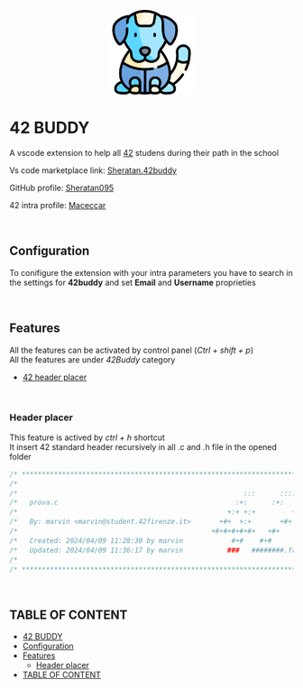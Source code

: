 <p align="center">
  <img src="./Imgs/robot-dog.png"  width="150" height="150"/>
</p>

# 42 BUDDY

A vscode extension to help all [42](https://42.fr/) studens during their path in the school

Vs code marketplace link: [Sheratan.42buddy](https://marketplace.visualstudio.com/items?itemName=Sheratan.42buddy)

GitHub profile: [Sheratan095](https://github.com/Sheratan095)

42 intra profile: [Maceccar](https://profile.intra.42.fr/users/maceccar)

<br>

## Configuration

To conifigure the extension with your intra parameters you have to search in the settings for **42buddy** and set **Email** and **Username** proprieties

<br>

## Features

All the features can be activated by control panel (_Ctrl + shift + p_)\
All the features are under _42Buddy_ category


- [42 header placer](#usage)

<br>

### Header placer

This feature is actived by _ctrl + h_ shortcut\
It insert 42 standard header recursively in all .c and .h file in the opened folder


``` C
/* ************************************************************************** */
/*                                                                            */
/*                                                        :::      ::::::::   */
/*   prova.c                                            :+:      :+:    :+:   */
/*                                                    +:+ +:+         +:+     */
/*   By: marvin <marvin@student.42firenze.it>       +#+  +:+       +#+        */
/*                                                +#+#+#+#+#+   +#+           */
/*   Created: 2024/04/09 11:28:30 by marvin            #+#    #+#             */
/*   Updated: 2024/04/09 11:36:17 by marvin           ###   ########.fr       */
/*                                                                            */
/* ************************************************************************** */
```

<br>

## TABLE OF CONTENT

- [42 BUDDY](#42-buddy)
- [Configuration](#configuration)
- [Features](#features)
  - [Header placer](#header-placer)
- [TABLE OF CONTENT](#table-of-content)

